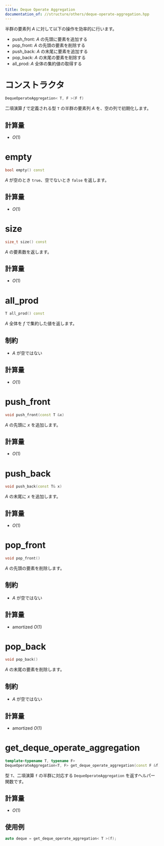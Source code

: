 ```yaml
---
title: Deque Operate Aggregation
documentation_of: //structure/others/deque-operate-aggregation.hpp
---
```


半群の要素列 $A$ に対して以下の操作を効率的に行います。

* push_front: $A$ の先頭に要素を追加する
* pop_front: $A$ の先頭の要素を削除する
* push_back: $A$ の末尾に要素を追加する
* pop_back: $A$ の末尾の要素を削除する
* all_prod: $A$ 全体の集約値の取得する

# コンストラクタ

```cpp
DequeOperateAggregation< T, F >(F f)
```

二項演算 $f$ で定義される型 `T` の半群の要素列 $A$ を、空の列で初期化します。

## 計算量

- $O(1)$

# empty

```cpp
bool empty() const
```

$A$ が空のとき `true`、空でないとき `false` を返します。

## 計算量

- $O(1)$

# size

```cpp
size_t size() const
```

$A$ の要素数を返します。

## 計算量

- $O(1)$

# all_prod

```cpp
T all_prod() const
```

$A$ 全体を $f$ で集約した値を返します。

## 制約

- $A$ が空ではない

## 計算量

- $O(1)$

# push_front

```cpp
void push_front(const T &x)
```

$A$ の先頭に $x$ を追加します。

## 計算量

- $O(1)$

# push_back

```cpp
void push_back(const T& x)
```

$A$ の末尾に $x$ を追加します。

## 計算量

- $O(1)$

# pop_front

```cpp
void pop_front()
```

$A$ の先頭の要素を削除します。

## 制約

- $A$ が空ではない

## 計算量

- amortized $O(1)$

# pop_back

```cpp
void pop_back()
```

$A$ の末尾の要素を削除します。

## 制約

- $A$ が空ではない

## 計算量

- amortized $O(1)$

# get_deque_operate_aggregation

```cpp
template<typename T, typename F>
DequeOperateAggregation<T, F> get_deque_operate_aggregation(const F &f)
```

型 `T`、二項演算 `f` の半群に対応する `DequeOperateAggregation` を返すヘルパー関数です。

## 計算量

- $O(1)$

## 使用例

```cpp
auto deque = get_deque_operate_aggregation< T >(f);
```
